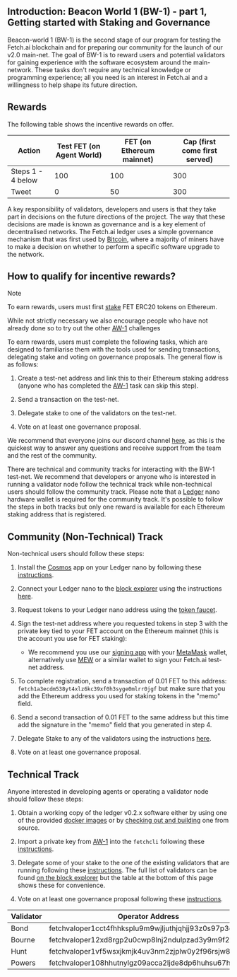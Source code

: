 ## Introduction: Beacon World 1 (BW-1) - part 1, Getting started with Staking and Governance

Beacon-world 1 (BW-1) is the second stage of our program for testing the Fetch.ai blockchain and for preparing our community for the launch of our v2.0 main-net. The goal of BW-1 is to reward users and potential validators for gaining experience with the software ecosystem around the main-network. These tasks don't require any technical knowledge or programming experience; all you need is an interest in Fetch.ai and a willingness to help shape its future direction.

## Rewards

The following table shows the incentive rewards on offer.

Action             | Test FET (on Agent World)  | FET (on Ethereum mainnet) | Cap (first come first served)
------------------ | -------------------------- | ------------------------- | ----------------------------
Steps 1 - 4 below  | 100                        | 100                       | 300
Tweet              | 0                          | 50                        | 300


A key responsibility of validators, developers and users is that they take part in decisions on the future directions of the project. The way that these decisions are made is known as governance and is a key element of decentralised networks. The Fetch.ai ledger uses a simple governance mechanism that was first used by [Bitcoin](https://www.coindesk.com/bitcoin-coders-confront-an-old-quandary-how-to-upgrade-an-entire-network), where a majority of miners have to make a decision on whether to perform a specific software upgrade to the network. 

## How to qualify for incentive rewards?

<div class="admonition note">
  <p class="admonition-title">Note</p>
  <p> To earn rewards, users must first <a href="https://fetch.ai/staking/">stake</a> FET ERC20 tokens on Ethereum. 
  
  While not strictly necessary we also encourage people who have not already done so to try out the other <a href="./quickstart-aw1.md">AW-1</a> challenges</p>
</div>

 
To earn rewards, users must complete the following tasks, which are designed to familiarise them with the tools used for sending transactions, delegating stake and voting on governance proposals. The general flow is as follows: 

1. Create a test-net address and link this to their Ethereum staking address (anyone who has completed the [AW-1](./quickstart-aw1.md) task can skip this step). 

2. Send a transaction on the test-net. 

3. Delegate stake to one of the validators on the test-net. 

4. Vote on at least one governance proposal.  
 
We recommend that everyone joins our discord channel <a href="https://discord.gg/UDzpBFa" target="_blank">here</a>, as this is the quickest way to answer any questions and receive support from the team and the rest of the community. 

There are technical and community tracks for interacting with the BW-1 test-net. We recommend that developers or anyone who is interested in running a validator node follow the technical track while non-technical users should follow the community track. Please note that a [Ledger](https://www.ledger.com) nano hardware wallet is required for the community track. It's possible to follow the steps in both tracks but only one reward is available for each Ethereum staking address that is registered.
 
## Community (Non-Technical) Track 

Non-technical users should follow these steps: 

1. Install the [Cosmos](https://cosmos.network/) app on your Ledger nano by following these [instructions](../ledger_v2/cli-keys.md). 

2. Connect your Ledger nano to the <a href="https://explore-agentworld.prod.fetch-ai.com" target="_blank">block explorer</a> using the instructions [here](../ledger_v2/block-explorer.md).

3. Request tokens to your Ledger nano address using the [token faucet](../ledger_v2/faucet.md).

4. Sign the test-net address where you requested tokens in step 3 with the private key tied to your FET account on the Ethereum mainnet (this is the account you use for FET staking):

	- We recommend you use our <a href=https://fetchai.github.io/web-ethereum-signer/ target="_blank">signing app</a> with your <a href="https://docs.metamask.io/guide/signing-data.html#a-brief-history" target="_blank">MetaMask</a> wallet, alternatively use <a href="https://www.myetherwallet.com/interface/sign-message" target="_blank">MEW</a> or a similar wallet to sign your Fetch.ai test-net address.

5. To complete registration, send a transaction of 0.01 FET to this address: `fetch1a3ecdm538yt4xlz6kc39xf0h3syge0mlrr0jgf` but make sure that you add the Ethereum address you used for staking tokens in the "memo" field. 

6. Send a second transaction of 0.01 FET to the same address but this time add the signature in the "memo" field that you generated in step 4. 

7. Delegate Stake to any of the validators using the instructions [here](../ledger_v2/block-explorer.md).

8. Vote on at least one governance proposal.  

## Technical Track

Anyone interested in developing agents or operating a validator node should follow these steps:

1. Obtain a working copy of the ledger v0.2.x software either by using one of the provided [docker images](/docker-images/) or by [checking out and building](/ledger_v2/building/) one from source.

2. Import a private key from [AW-1](./quickstart-aw1.md) into the `fetchcli` following these [instructions](/ledger_v2/cli-keys/#importing-a-private-key-generated-from-the-agent-framework).

3. Delegate some of your stake to the one of the existing validators that are running following these [instructions](/ledger_v2/governance/#stake-delegation). The full list of validators can be found [on the block explorer](https://explore-agentworld.prod.fetch-ai.com/validators) but the table at the bottom of this page shows these for convenience. 

4. Vote on at least one governance proposal following these [instructions](/ledger_v2/governance/#voting-on-a-proposal).


| Validator | Operator Address |
| --------- | --------------------------------------------------- |
| Bond      | fetchvaloper1cct4fhhksplu9m9wjljuthjqhjj93z0s97p3g7 |
| Bourne    | fetchvaloper12xd8rgp2u0cwp8lnj2ndulpzad3y9m9f2r8lsx |
| Hunt      | fetchvaloper1vf5wsxjkmjk4uv3nm2zjplw0y2f96rsjw8k7gv |
| Powers    | fetchvaloper108hhutnylgz09acca2ljde8dp6huhsu67hn8v7 |
